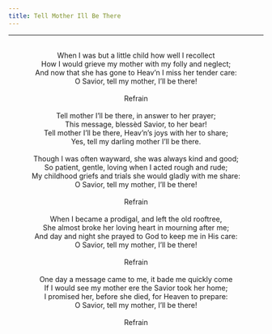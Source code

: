 ```yaml
---
title: Tell Mother Ill Be There
---
```


---
<center>
<br/>
When I was but a little child how well I recollect<br/>
How I would grieve my mother with my folly and neglect;<br/>
And now that she has gone to Heav’n I miss her tender care:<br/>
O Savior, tell my mother, I’ll be there!<br/>
<br/>
Refrain<br/>
<br/>
Tell mother I’ll be there, in answer to her prayer;<br/>
This message, blessèd Savior, to her bear!<br/>
Tell mother I’ll be there, Heav’n’s joys with her to share;<br/>
Yes, tell my darling mother I’ll be there.<br/>
<br/>
Though I was often wayward, she was always kind and good;<br/>
So patient, gentle, loving when I acted rough and rude;<br/>
My childhood griefs and trials she would gladly with me share:<br/>
O Savior, tell my mother, I’ll be there!<br/>
<br/>
Refrain<br/>
<br/>
When I became a prodigal, and left the old rooftree,<br/>
She almost broke her loving heart in mourning after me;<br/>
And day and night she prayed to God to keep me in His care:<br/>
O Savior, tell my mother, I’ll be there!<br/>
<br/>
Refrain<br/>
<br/>
One day a message came to me, it bade me quickly come<br/>
If I would see my mother ere the Savior took her home;<br/>
I promised her, before she died, for Heaven to prepare:<br/>
O Savior, tell my mother, I’ll be there!<br/>
<br/>
Refrain<br/>

</center>